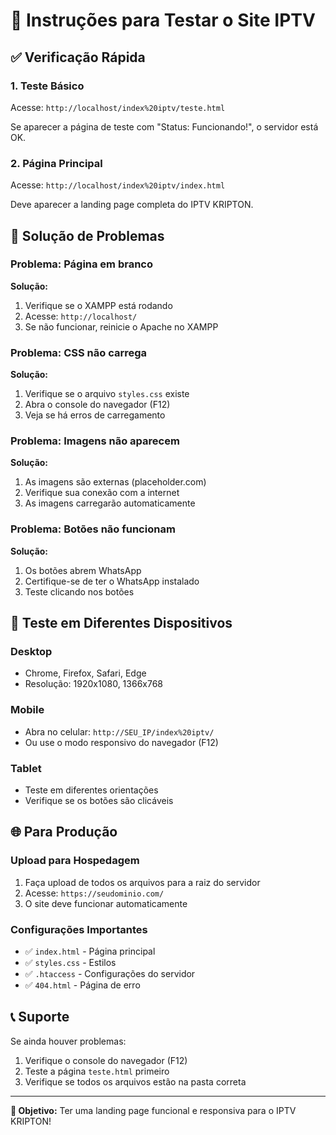 # 🚀 Instruções para Testar o Site IPTV

## ✅ Verificação Rápida

### 1. Teste Básico
Acesse: `http://localhost/index%20iptv/teste.html`

Se aparecer a página de teste com "Status: Funcionando!", o servidor está OK.

### 2. Página Principal
Acesse: `http://localhost/index%20iptv/index.html`

Deve aparecer a landing page completa do IPTV KRIPTON.

## 🔧 Solução de Problemas

### Problema: Página em branco
**Solução:**
1. Verifique se o XAMPP está rodando
2. Acesse: `http://localhost/`
3. Se não funcionar, reinicie o Apache no XAMPP

### Problema: CSS não carrega
**Solução:**
1. Verifique se o arquivo `styles.css` existe
2. Abra o console do navegador (F12)
3. Veja se há erros de carregamento

### Problema: Imagens não aparecem
**Solução:**
1. As imagens são externas (placeholder.com)
2. Verifique sua conexão com a internet
3. As imagens carregarão automaticamente

### Problema: Botões não funcionam
**Solução:**
1. Os botões abrem WhatsApp
2. Certifique-se de ter o WhatsApp instalado
3. Teste clicando nos botões

## 📱 Teste em Diferentes Dispositivos

### Desktop
- Chrome, Firefox, Safari, Edge
- Resolução: 1920x1080, 1366x768

### Mobile
- Abra no celular: `http://SEU_IP/index%20iptv/`
- Ou use o modo responsivo do navegador (F12)

### Tablet
- Teste em diferentes orientações
- Verifique se os botões são clicáveis

## 🌐 Para Produção

### Upload para Hospedagem
1. Faça upload de todos os arquivos para a raiz do servidor
2. Acesse: `https://seudominio.com/`
3. O site deve funcionar automaticamente

### Configurações Importantes
- ✅ `index.html` - Página principal
- ✅ `styles.css` - Estilos
- ✅ `.htaccess` - Configurações do servidor
- ✅ `404.html` - Página de erro

## 📞 Suporte

Se ainda houver problemas:
1. Verifique o console do navegador (F12)
2. Teste a página `teste.html` primeiro
3. Verifique se todos os arquivos estão na pasta correta

---

**🎯 Objetivo:** Ter uma landing page funcional e responsiva para o IPTV KRIPTON! 